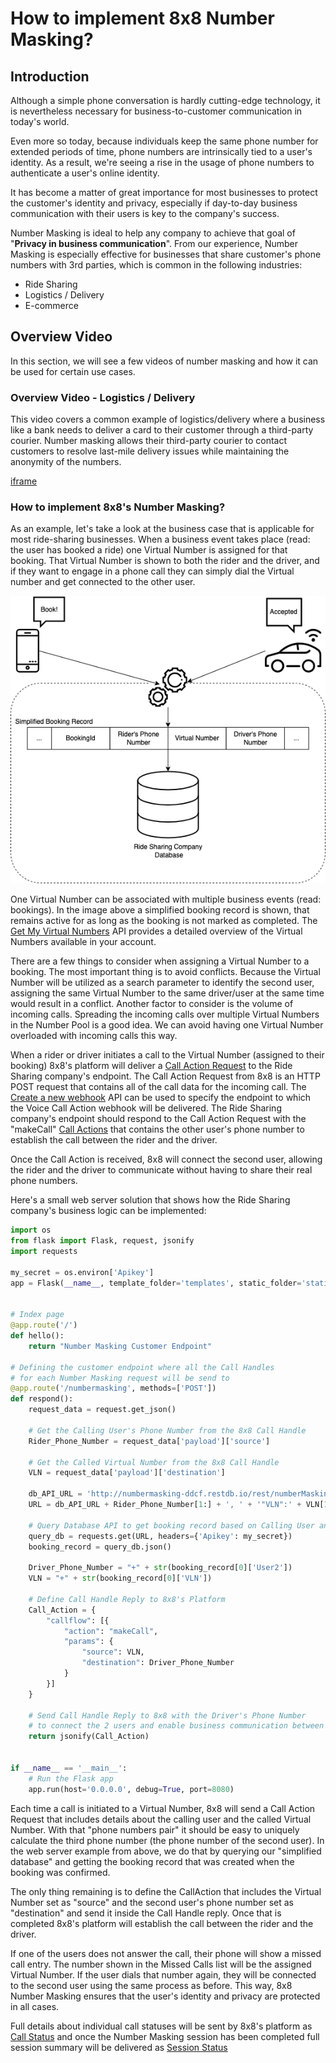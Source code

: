 # How to implement 8x8 Number Masking?

## Introduction


Although a simple phone conversation is hardly cutting-edge technology, it is nevertheless necessary for business-to-customer communication in today's world.


Even more so today, because individuals keep the same phone number for extended periods of time, phone numbers are intrinsically tied to a user's identity. As a result, we're seeing a rise in the usage of phone numbers to authenticate a user's online identity.


It has become a matter of great importance for most businesses to protect the customer's identity and privacy, especially if day-to-day business communication with their users is key to the company's success. 


Number Masking is ideal to help any company to achieve that goal of "**Privacy in business communication**". From our experience, Number Masking is especially effective for businesses that share customer's phone numbers with 3rd parties, which is common in the following industries:


* Ride Sharing
* Logistics / Delivery
* E-commerce


## Overview Video


In this section, we will see a few videos of number masking and how it can be used for certain use cases.


### Overview Video - Logistics / Delivery


This video covers a common example of logistics/delivery where a business like a bank needs to deliver a card to their customer through a third-party courier. Number masking allows their third-party courier to contact customers to resolve last-mile delivery issues while maintaining the anonymity of the numbers.


[iframe](https://www.youtube.com/embed/1n1QA4EjdbM?si=o134SMpP5xVXrS2D "youtube.com")

### How to implement 8x8's Number Masking?


As an example, let's take a look at the business case that is applicable for most ride-sharing businesses. When a business event takes place (read: the user has booked a ride) one Virtual Number is assigned for that booking. That Virtual Number is shown to both the rider and the driver, and if they want to engage in a phone call they can simply dial the Virtual number and get connected to the other user. 


![](../images/c0f23e2-Simplified_Booking_Record.png "Simplified Booking Record.png")


One Virtual Number can be associated with multiple business events (read: bookings). In the image above a simplified booking record is shown, that remains active for as long as the booking is not marked as completed. The [Get My Virtual Numbers](/connect/reference/number-health-service) API provides a detailed overview of the Virtual Numbers available in your account.


There are a few things to consider when assigning a Virtual Number to a booking. The most important thing is to avoid conflicts. Because the Virtual Number will be utilized as a search parameter to identify the second user, assigning the same Virtual Number to the same driver/user at the same time would result in a conflict. Another factor to consider is the volume of incoming calls. Spreading the incoming calls over multiple Virtual Numbers in the Number Pool is a good idea. We can avoid having one Virtual Number overloaded with incoming calls this way.


When a rider or driver initiates a call to the Virtual Number (assigned to their booking) 8x8's platform will deliver a [Call Action Request](/connect/docs/call-action-handling#call-action-request) to the Ride Sharing company's endpoint. The Call Action Request from 8x8 is an HTTP POST request that contains all of the call data for the incoming call. The [Create a new webhook](/connect/reference/create-a-new-webhook) API can be used to specify the endpoint to which the Voice Call Action webhook will be delivered. The Ride Sharing company's endpoint should respond to the Call Action Request with the "makeCall" [Call Actions](/connect/docs/call-action-handling#makecall) that contains the other user's phone number to establish the call between the rider and the driver.


Once the Call Action is received, 8x8 will connect the second user, allowing the rider and the driver to communicate without having to share their real phone numbers.


Here's a small web server solution that shows how the Ride Sharing company's business logic can be implemented:

```python
import os
from flask import Flask, request, jsonify
import requests

my_secret = os.environ['Apikey']
app = Flask(__name__, template_folder='templates', static_folder='static')


# Index page
@app.route('/')
def hello():
    return "Number Masking Customer Endpoint"

# Defining the customer endpoint where all the Call Handles 
# for each Number Masking request will be send to 
@app.route('/numbermasking', methods=['POST'])
def respond():
    request_data = request.get_json()
    
    # Get the Calling User's Phone Number from the 8x8 Call Handle
    Rider_Phone_Number = request_data['payload']['source']
    
    # Get the Called Virtual Number from the 8x8 Call Handle
    VLN = request_data['payload']['destination']
    
    db_API_URL = 'http://numbermasking-ddcf.restdb.io/rest/numberMaskingDb?q={"User1":'
    URL = db_API_URL + Rider_Phone_Number[1:] + ', ' + '"VLN":' + VLN[1:] + '}'
    
    # Query Database API to get booking record based on Calling User and VLN
    query_db = requests.get(URL, headers={'Apikey': my_secret})
    booking_record = query_db.json()
    
    Driver_Phone_Number = "+" + str(booking_record[0]['User2'])
    VLN = "+" + str(booking_record[0]['VLN'])

    # Define Call Handle Reply to 8x8's Platform
    Call_Action = {
        "callflow": [{
            "action": "makeCall",
            "params": {
                "source": VLN,
                "destination": Driver_Phone_Number
            }
        }]
    }
    
    # Send Call Handle Reply to 8x8 with the Driver's Phone Number 
    # to connect the 2 users and enable business communication between them
    return jsonify(Call_Action)


if __name__ == '__main__':
    # Run the Flask app
    app.run(host='0.0.0.0', debug=True, port=8080)

```

Each time a call is initiated to a Virtual Number, 8x8 will send a Call Action Request that includes details about the calling user and the called Virtual Number. With that "phone numbers pair" it should be easy to uniquely calculate the third phone number (the phone number of the second user). In the web server example from above, we do that by querying our "simplified database" and getting the booking record that was created when the booking was confirmed. 


The only thing remaining is to define the CallAction that includes the Virtual Number set as "source" and the second user's phone number set as "destination" and send it inside the Call Handle reply. Once that is completed 8x8's platform will establish the call between the rider and the driver. 


If one of the users does not answer the call, their phone will show a missed call entry. The number shown in the Missed Calls list will be the assigned Virtual Number. If the user dials that number again, they will be connected to the second user using the same process as before. This way, 8x8 Number Masking ensures that the user's identity and privacy are protected in all cases.


Full details about individual call statuses will be sent by 8x8's platform as [Call Status](/connect/reference/call-status) and once the Number Masking session has been completed full session summary will be delivered as [Session Status](/connect/reference/vm-session-status)
